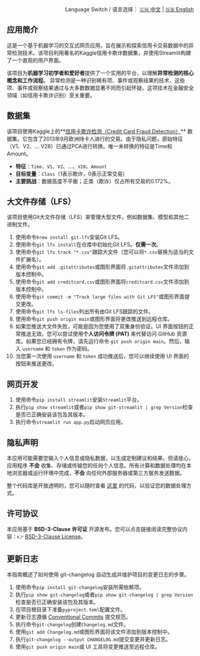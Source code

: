 <p align="right">
  Language Switch / 语言选择：
  <a href="./README.zh-CN.md">🇨🇳 中文</a> | <a href="./README.md">🇬🇧 English</a>
</p>

**应用简介**
---
这是一个基于机器学习的交互式网页应用，旨在展示和探索信用卡交易数据中的异常检测技术。该项目利用著名的Kaggle信用卡欺诈数据集，并使用Streamlit构建了一个直观的用户界面。

该项目为**机器学习初学者和爱好者**提供了一个实用的平台，以理解**异常检测的核心概念和工作流程**。
异常检测是一种识别稀有项、事件或观察结果的技术，这些项、事件或观察结果通过与大多数数据显著不同而引起怀疑。这项技术在金融安全领域（如信用卡欺诈识别）至关重要。

**数据集**
---
该项目使用Kaggle上的**[信用卡欺诈检测（Credit Card Fraud Detection）](https://www.kaggle.com/datasets/mlg-ulb/creditcardfraud/data)**
数据集。它包含了2013年9月欧洲持卡人进行的交易。由于隐私问题，原始特征（V1、V2、... V28）已通过PCA进行转换。唯一未转换的特征是Time和Amount。

+ **特征**：`Time`、`V1`、`V2`、...、`V28`、`Amount`
+ **目标变量**：`Class`（1表示欺诈，0表示正常交易）
+ **主要挑战**：数据高度不平衡；正类（欺诈）仅占所有交易的0.172%。

**大文件存储（LFS）**
---
该项目使用Git大文件存储（LFS）来管理大型文件，例如数据集、模型和其他二进制文件。

1. 使用命令`brew install git-lfs`安装Git LFS。
2. 使用命令`git lfs install`在仓库中初始化Git LFS。**仅需一次**。
3. 使用命令`git lfs track "*.csv"`跟踪大文件（您可以将`*.csv`替换为适当的文件扩展名）。
4. 使用命令`git add .gitattributes`或图形界面将`.gitattributes`文件添加到版本控制中。
5. 使用命令`git add creditcard.csv`或图形界面将`creditcard.csv`文件添加到版本控制中。
6. 使用命令`git commit -m "Track large files with Git LFS"`或图形界面提交更改。
7. 使用命令`git lfs ls-files`列出所有由Git LFS跟踪的文件。
8. 使用命令`git push origin main`或图形界面将更改推送到远程仓库。
9. 如果您推送大文件失败，可能是因为您使用了双重身份验证。UI 界面按钮的正常推送无效。您可以尝试使用**个人访问令牌 (PAT)**
   来代替访问 GitHub 资源库。如果您已经拥有令牌，请先运行命令 `git push origin main`。然后，输入 `username` 和 `token` 作为密码。
10. 当您第一次使用 `username` 和 `token` 成功推送后，您可以继续使用 UI 界面的按钮来推送更改。

**网页开发**
---

1. 使用命令`pip install streamlit`安装`Streamlit`平台。
2. 执行`pip show streamlit`或者`pip show git-streamlit | grep Version`检查是否已正确安装该包及其版本。
3. 执行命令`streamlit run app.py`启动网页应用。

**隐私声明**
---
本应用可能需要您输入个人信息或隐私数据，以生成定制建议和结果。但请放心，应用程序 **不会**
收集、存储或传输您的任何个人信息。所有计算和数据处理均在本地浏览器或运行环境中完成，**不会** 向任何外部服务器或第三方服务发送数据。

整个代码库是开放透明的，您可以随时查看 [这里](./) 的代码，以验证您的数据处理方式。

**许可协议**
---
本应用基于 **BSD-3-Clause 许可证** 开源发布。您可以点击链接阅读完整协议内容：👉 [BSD-3-Clause License](./LICENSE)。

**更新日志**
---
本指南概述了如何使用 git-changelog 自动生成并维护项目的变更日志的步骤。

1. 使用命令`pip install git-changelog`安装所需依赖项。
2. 执行`pip show git-changelog`或者`pip show git-changelog | grep Version`检查是否已正确安装该包及其版本。
3. 在项目根目录下准备`pyproject.toml`配置文件。
4. 更新日志遵循 [Conventional Commits](https://www.conventionalcommits.org/zh-hans/v1.0.0/) 提交规范。
5. 执行命令`git-changelog`创建`Changelog.md`文件。
6. 使用`git add Changelog.md`或图形界面将该文件添加到版本控制中。
7. 执行`git-changelog --output CHANGELOG.md`提交变更并更新日志。
8. 使用`git push origin main`或 UI 工具将变更推送至远程仓库。
